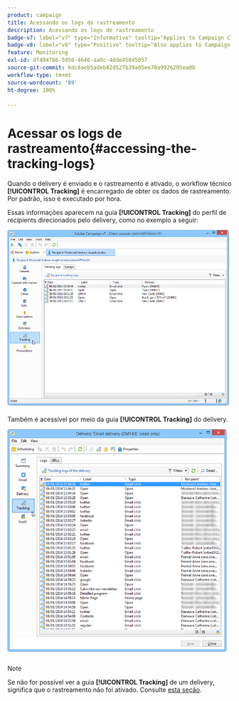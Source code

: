```yaml
---
product: campaign
title: Acessando os logs de rastreamento
description: Acessando os logs de rastreamento
badge-v7: label="v7" type="Informative" tooltip="Applies to Campaign Classic v7"
badge-v8: label="v8" type="Positive" tooltip="Also applies to Campaign v8"
feature: Monitoring
exl-id: df494786-5950-4646-aa9c-4dde45845057
source-git-commit: 6dc6aeb5adeb82d527b39a05ee70a9926205ea0b
workflow-type: tm+mt
source-wordcount: '89'
ht-degree: 100%

---
```


# Acessar os logs de rastreamento{#accessing-the-tracking-logs}



Quando o delivery é enviado e o rastreamento é ativado, o workflow técnico **[!UICONTROL Tracking]** é encarregado de obter os dados de rastreamento. Por padrão, isso é executado por hora.

Essas informações aparecem na guia **[!UICONTROL Tracking]** do perfil de recipients direcionados pelo delivery, como no exemplo a seguir:

![](assets/s_ncs_user_select_tracking_tab_from_recipient.png)

Também é acessível por meio da guia **[!UICONTROL Tracking]** do delivery.

![](assets/s_ncs_user_select_tracking_tab_from_del.png)

>[!NOTE]
>
>Se não for possível ver a guia **[!UICONTROL Tracking]** de um delivery, significa que o rastreamento não foi ativado. Consulte [esta seção](how-to-configure-tracked-links.md).
